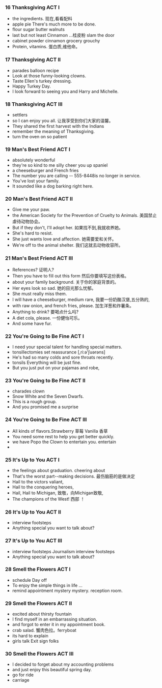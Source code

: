 ### 16 Thanksgiving ACT I
*  the ingredients. 现在,看看配料 
* apple pie There's much more to be done.
* flour sugar butter  walnuts
* last but not least  Cinnamon ...桂皮粉  slam the door
* cabinet powder  cinnamon grocery grouchy
* Protein, vitamins. 蛋白质,维他命。

### 17 Thanksgiving ACT II
* parades balloon   recipe
* Look at those funny-looking clowns. 
* Taste Ellen's turkey dressing. 
* Happy Turkey Day.
* I look forward to seeing you and Harry and Michelle.

### 18 Thanksgiving ACT III
* settlers
* so I can enjoy you all. 让我享受到你们大家的温馨。
* They shared the first harvest with the Indians 
* remember the meaning of Thanksgiving.
* turn the oven on  so patient

### 19 Man's Best Friend ACT I
* absolutely wonderful
* they're so kind to me  silly  cheer you up  spaniel
* a cheeseburger and French fries
* The number you are calling -- 555-8448is no longer in service.
* You've lost your family.
* It sounded like a dog barking right here. 

 ### 20 Man's Best Friend ACT II
 * Give me your paw. 
 * the American Society for the Prevention of Cruelty to Animals. 美国禁止虐待动物协会。
 * But if they don't, I'll adopt her. 如果找不到,我就收养她。
 * She's hard to resist. 
 * She just wants love and affection. 她需要爱和关怀。
 * We're off to the animal shelter. 我们这就去动物收容所。

 ### 21 Man's Best Friend ACT III
* References? 证明人?
* Then you have to fill out this form 然后你要填写这份表格。
* about your family background. 关于你的家庭背景的。
* Her eyes look so sad. 她的目光那么忧郁。
* She must really miss them. 
* I will have a cheeseburger, medium rare, 我要一份奶酪汉堡,五分熟的,
* with raw onion, and french fries, please. 加生洋葱和炸薯条。
* Anything to drink? 要喝点什么吗?
* A diet cola, please. 一份健怡可乐。
* And some have fur.

### 22 You're Going to Be Fine ACT I
*  I need your special talent for handling special matters.
* tonsillectomies set  reassurance [,ri:ə'ʃuərəns] 
* He's had so many colds and sore throats recently.
* tonsils  Everything will be just fine.
*  But you just put on your pajamas and robe,

 ### 23 You're Going to Be Fine ACT II
 * charades  clown
 * Snow White and the Seven Dwarfs.
 * This is a rough group. 
 * And you promised me a surprise

 ### 24 You're Going to Be Fine ACT III
 * All kinds of flavors.Strawberry 草莓 Vanilla 香草  
 * You need some rest to help you get better quickly.
 *  we have Popo the Clown to entertain you. entertain
 * 
### 25 It's Up to You ACT I
*  the feelings about graduation.  cheering about
* That's the worst part--making decisions. 最伤脑筋的是做决定
* Hail to the victors valiant, 
* Hail to the conquering heroes, 
* Hail, Hail to Michigan, 致敬，向Michigan致敬,
* The champions of the West! 西部 ！

### 26 It's Up to You ACT II
* interview footsteps
* Anything special you want to talk about? 

### 27 It's Up to You ACT III
*  interview footsteps  Journalism interview   footsteps
* Anything special you want to talk about?  

### 28 Smell the Flowers ACT I
* schedule Day off 
* To enjoy the simple things in life ... 
* remind appointment mystery  mystery.  reception room.

### 29 Smell the Flowers ACT II

* excited about thirsty  fountain
* I find myself in an embarrassing situation. 
* and forgot to enter it in my appointment book.
* crab salad. 蟹肉色拉。ferryboat 
* its hard to explain
* girls talk  Exit sign folks

### 30 Smell the Flowers ACT III
* I decided to forget about my accounting problems 
* and just enjoy this beautiful spring day. 
* go for ride
* carriage